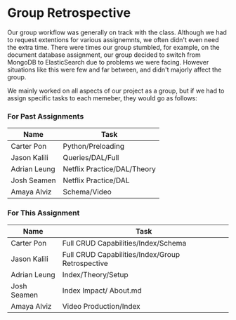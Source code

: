 # Group Retrospective

Our group workflow was generally on track with the class. Although we had to request extentions for various assignemnts, we often didn't even need the extra time. There were times our group stumbled, for example, on the document database assignment, our group decided to switch from MongoDB to ElasticSearch due to problems we were facing. However situations like this were few and far between, and didn't majorly affect the group.   


We mainly worked on all aspects of our project as a group, but if we had to assign specific tasks to each memeber, they would go as follows:

### For Past Assignments

| Name         | Task                        |
| ------------ | --------------------------- |
| Carter Pon   | Python/Preloading           |
| Jason Kalili | Queries/DAL/Full            |
| Adrian Leung | Netflix Practice/DAL/Theory |
| Josh Seamen  | Netflix Practice/DAL        |
| Amaya Alviz  | Schema/Video                |

### For This Assignment

| Name         | Task                                             |
| ------------ | ------------------------------------------------ |
| Carter Pon   | Full CRUD Capabilities/Index/Schema              |
| Jason Kalili | Full CRUD Capabilities/Index/Group Retrospective |
| Adrian Leung | Index/Theory/Setup                               |
| Josh Seamen  | Index Impact/ About.md                           |
| Amaya Alviz  | Video Production/Index                           |
